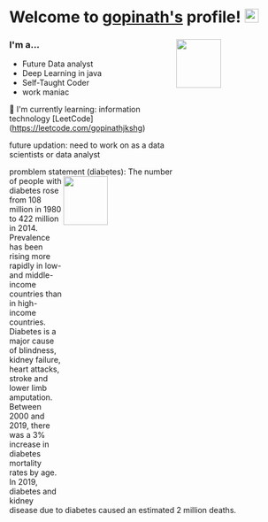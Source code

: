# Welcome to [gopinath's](https://github.com//) profile! <a href="https://github.com/gopinath/"> <img src="https://media.giphy.com/media/hvRJCLFzcasrR4ia7z/giphy.gif" width="25px"></a>
### I'm a...   <img src="https://c.tenor.com/GfSX-u7VGM4AAAAC/coding.gif" height=15% width=40% align="right">
* Future Data analyst
* Deep Learning in java
* Self-Taught Coder
* work maniac

  
🌱 I'm currently learning: information technology [LeetCode] (https://leetcode.com/gopinathjkshg)<br>

future updation: need to work on as a data scientists or data analyst

promblem statement
(diabetes):
<img src="https://th.bing.com/th/id/OIP.wYAgHDZYLF_LrUoVcIYK3wAAAA?rs=1&pid=ImgDetMain" height=15% width=40% align="right">
The number of people with diabetes rose from 108 million in 1980 to 422 million in 2014. Prevalence has been rising more rapidly in low- and middle-income countries than in high-income countries.
Diabetes is a major cause of blindness, kidney failure, heart attacks, stroke and lower limb amputation.
Between 2000 and 2019, there was a 3% increase in diabetes mortality rates by age.
In 2019, diabetes and kidney disease due to diabetes caused an estimated 2 million deaths.




